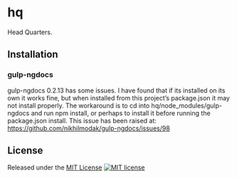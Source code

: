 # hq
Head Quarters.

## Installation

### gulp-ngdocs
gulp-ngdocs 0.2.13 has some issues. I have found that if its installed on its own it works fine, but when installed from this project’s package.json it may not install properly.  The workaround is to cd into hq/node_modules/gulp-ngdocs and run npm install, or perhaps to install it before running the package.json install.  This issue has been raised at: https://github.com/nikhilmodak/gulp-ngdocs/issues/98

## License

Released under the [MIT License](http://www.opensource.org/licenses/MIT)
[![MIT license](http://img.shields.io/badge/license-MIT-brightgreen.svg)](http://opensource.org/licenses/MIT)
